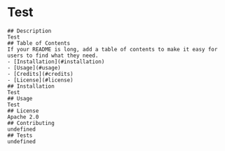 # Test
    ## Description
    Test
    ## Table of Contents
    If your README is long, add a table of contents to make it easy for users to find what they need.
    - [Installation](#installation)
    - [Usage](#usage)
    - [Credits](#credits)
    - [License](#license)
    ## Installation
    Test
    ## Usage
    Test
    ## License
    Apache 2.0
    ## Contributing
    undefined
    ## Tests
    undefined